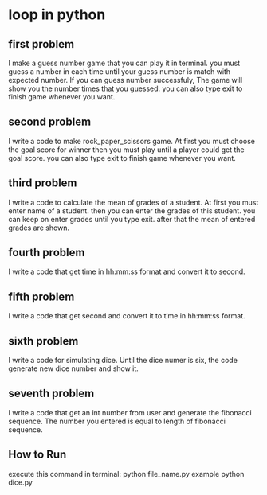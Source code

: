
# loop in python


## first problem

I make a guess number game that you can play it in terminal.
you must guess a number in each time until your guess number is match with expected number.
If you can guess number successfuly, The game will show you the number times that you guessed.
you can also type exit to finish game whenever you want.

## second problem

I write a code to make rock_paper_scissors game. At first you must choose the goal score for winner then you must play until a player could get the goal score. 
you can also type exit to finish game whenever you want.


## third problem

I write a code to calculate the mean of grades of a student. At first you must enter name of a student.
then you can enter the grades of this student. you can keep on enter grades until you type exit.
after that the mean of entered grades are shown. 


## fourth problem

I write a code that get time in hh:mm:ss format and convert it to second.

## fifth problem

I write a code that get second and convert it to time in hh:mm:ss format.

## sixth problem

I write a code for simulating dice.
Until the dice numer is six, the code generate new dice number and show it.

## seventh problem

I write a code that get an int number from user and generate the fibonacci sequence.
The number you entered is equal to length of fibonacci sequence.

## How to Run
execute this command in terminal:
python file_name.py
example python dice.py











